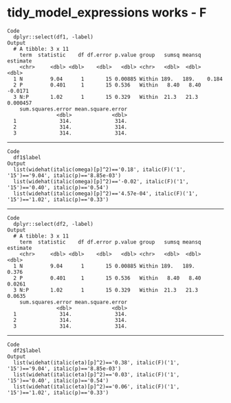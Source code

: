 # tidy_model_expressions works - F

    Code
      dplyr::select(df1, -label)
    Output
      # A tibble: 3 x 11
        term  statistic    df df.error p.value group   sumsq meansq  estimate
        <chr>     <dbl> <dbl>    <dbl>   <dbl> <chr>   <dbl>  <dbl>     <dbl>
      1 N         9.04      1       15 0.00885 Within 189.   189.    0.184   
      2 P         0.401     1       15 0.536   Within   8.40   8.40 -0.0171  
      3 N:P       1.02      1       15 0.329   Within  21.3   21.3   0.000457
        sum.squares.error mean.square.error
                    <dbl>             <dbl>
      1              314.              314.
      2              314.              314.
      3              314.              314.

---

    Code
      df1$label
    Output
      list(widehat(italic(omega)[p]^2)=='0.18', italic(F)('1', '15')=='9.04', italic(p)=='8.85e-03')
      list(widehat(italic(omega)[p]^2)=='-0.02', italic(F)('1', '15')=='0.40', italic(p)=='0.54')
      list(widehat(italic(omega)[p]^2)=='4.57e-04', italic(F)('1', '15')=='1.02', italic(p)=='0.33')

---

    Code
      dplyr::select(df2, -label)
    Output
      # A tibble: 3 x 11
        term  statistic    df df.error p.value group   sumsq meansq estimate
        <chr>     <dbl> <dbl>    <dbl>   <dbl> <chr>   <dbl>  <dbl>    <dbl>
      1 N         9.04      1       15 0.00885 Within 189.   189.     0.376 
      2 P         0.401     1       15 0.536   Within   8.40   8.40   0.0261
      3 N:P       1.02      1       15 0.329   Within  21.3   21.3    0.0635
        sum.squares.error mean.square.error
                    <dbl>             <dbl>
      1              314.              314.
      2              314.              314.
      3              314.              314.

---

    Code
      df2$label
    Output
      list(widehat(italic(eta)[p]^2)=='0.38', italic(F)('1', '15')=='9.04', italic(p)=='8.85e-03')
      list(widehat(italic(eta)[p]^2)=='0.03', italic(F)('1', '15')=='0.40', italic(p)=='0.54')
      list(widehat(italic(eta)[p]^2)=='0.06', italic(F)('1', '15')=='1.02', italic(p)=='0.33')

